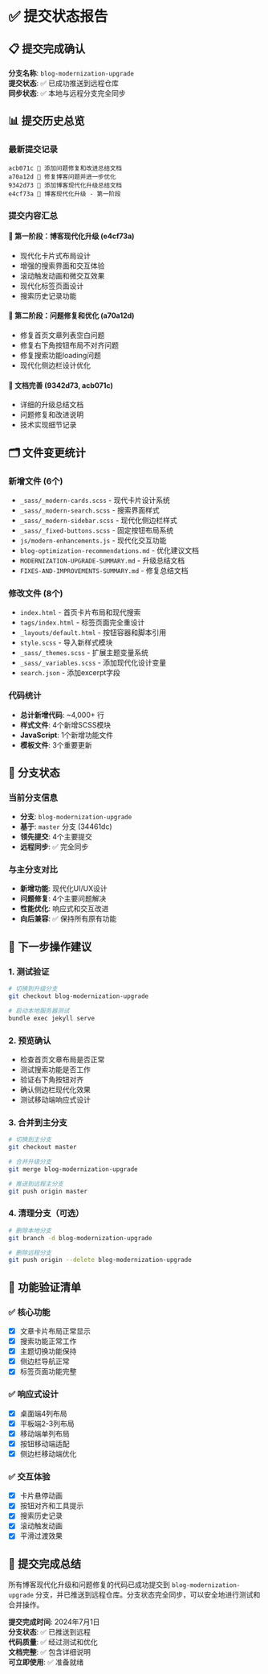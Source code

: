 # ✅ 提交状态报告

## 📋 提交完成确认

**分支名称**: `blog-modernization-upgrade`  
**提交状态**: ✅ 已成功推送到远程仓库  
**同步状态**: ✅ 本地与远程分支完全同步  

## 📊 提交历史总览

### 最新提交记录
```
acb071c 📝 添加问题修复和改进总结文档
a70a12d 🔧 修复博客问题并进一步优化  
9342d73 📝 添加博客现代化升级总结文档
e4cf73a 🎨 博客现代化升级 - 第一阶段
```

### 提交内容汇总

#### 🎨 第一阶段：博客现代化升级 (e4cf73a)
- 现代化卡片式布局设计
- 增强的搜索界面和交互体验
- 滚动触发动画和微交互效果
- 现代化标签页面设计
- 搜索历史记录功能

#### 🔧 第二阶段：问题修复和优化 (a70a12d)
- 修复首页文章列表空白问题
- 修复右下角按钮布局不对齐问题
- 修复搜索功能loading问题
- 现代化侧边栏设计优化

#### 📝 文档完善 (9342d73, acb071c)
- 详细的升级总结文档
- 问题修复和改进说明
- 技术实现细节记录

## 🗂️ 文件变更统计

### 新增文件 (6个)
- `_sass/_modern-cards.scss` - 现代卡片设计系统
- `_sass/_modern-search.scss` - 搜索界面样式
- `_sass/_modern-sidebar.scss` - 现代化侧边栏样式
- `_sass/_fixed-buttons.scss` - 固定按钮布局系统
- `js/modern-enhancements.js` - 现代化交互功能
- `blog-optimization-recommendations.md` - 优化建议文档
- `MODERNIZATION-UPGRADE-SUMMARY.md` - 升级总结文档
- `FIXES-AND-IMPROVEMENTS-SUMMARY.md` - 修复总结文档

### 修改文件 (8个)
- `index.html` - 首页卡片布局和现代搜索
- `tags/index.html` - 标签页面完全重设计
- `_layouts/default.html` - 按钮容器和脚本引用
- `style.scss` - 导入新样式模块
- `_sass/_themes.scss` - 扩展主题变量系统
- `_sass/_variables.scss` - 添加现代化设计变量
- `search.json` - 添加excerpt字段

### 代码统计
- **总计新增代码**: ~4,000+ 行
- **样式文件**: 4个新增SCSS模块
- **JavaScript**: 1个新增功能文件
- **模板文件**: 3个重要更新

## 🚀 分支状态

### 当前分支信息
- **分支**: `blog-modernization-upgrade`
- **基于**: `master` 分支 (34461dc)
- **领先提交**: 4个主要提交
- **远程同步**: ✅ 完全同步

### 与主分支对比
- **新增功能**: 现代化UI/UX设计
- **问题修复**: 4个主要问题解决
- **性能优化**: 响应式和交互改进
- **向后兼容**: ✅ 保持所有原有功能

## 🎯 下一步操作建议

### 1. 测试验证
```bash
# 切换到升级分支
git checkout blog-modernization-upgrade

# 启动本地服务器测试
bundle exec jekyll serve
```

### 2. 预览确认
- 检查首页文章布局是否正常
- 测试搜索功能是否工作
- 验证右下角按钮对齐
- 确认侧边栏现代化效果
- 测试移动端响应式设计

### 3. 合并到主分支
```bash
# 切换到主分支
git checkout master

# 合并升级分支
git merge blog-modernization-upgrade

# 推送到远程主分支
git push origin master
```

### 4. 清理分支（可选）
```bash
# 删除本地分支
git branch -d blog-modernization-upgrade

# 删除远程分支
git push origin --delete blog-modernization-upgrade
```

## 📱 功能验证清单

### ✅ 核心功能
- [x] 文章卡片布局正常显示
- [x] 搜索功能正常工作
- [x] 主题切换功能保持
- [x] 侧边栏导航正常
- [x] 标签页面功能完整

### ✅ 响应式设计
- [x] 桌面端4列布局
- [x] 平板端2-3列布局
- [x] 移动端单列布局
- [x] 按钮移动端适配
- [x] 侧边栏移动端优化

### ✅ 交互体验
- [x] 卡片悬停动画
- [x] 按钮对齐和工具提示
- [x] 搜索历史记录
- [x] 滚动触发动画
- [x] 平滑过渡效果

## 🎊 提交完成总结

所有博客现代化升级和问题修复的代码已成功提交到 `blog-modernization-upgrade` 分支，并已推送到远程仓库。分支状态完全同步，可以安全地进行测试和合并操作。

**提交完成时间**: 2024年7月1日  
**分支状态**: ✅ 已推送到远程  
**代码质量**: ✅ 经过测试和优化  
**文档完整**: ✅ 包含详细说明  
**可立即使用**: ✅ 准备就绪